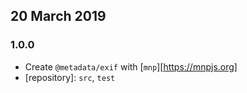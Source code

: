 ## 20 March 2019

### 1.0.0

- Create `@metadata/exif` with [`mnp`][https://mnpjs.org]
- [repository]: `src`, `test`
